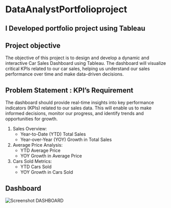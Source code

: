 # DataAnalystPortfolioproject
## I Developed portfolio project using Tableau

## Project objective
 The objective of this project is to design and develop a dynamic and interactive Car Sales Dashboard using Tableau. The dashboard will visualize critical KPIs related to our car sales, helping us understand our sales performance over time and make data-driven decisions.

## Problem Statement : KPI’s Requirement
The dashboard should provide real-time insights into key performance indicators (KPIs) related to our sales data. This will enable us to make informed decisions, monitor our progress, and identify trends and opportunities for growth.
1.	Sales Overview:
    -	Year-to-Date (YTD) Total Sales
    -	Year-over-Year (YOY) Growth in Total Sales
2.	Average Price Analysis:
    -	YTD Average Price
    -	YOY Growth in Average Price
3.	Cars Sold Metrics:
    -	YTD Cars Sold
    -	YOY Growth in Cars Sold
## Dashboard

![Screenshot DASHBOARD](https://github.com/vikashkumar9955/DataAnalystPortfolioproject/assets/149242722/a08325c0-4e6f-4540-9126-b4d4278d1aa0)






 
